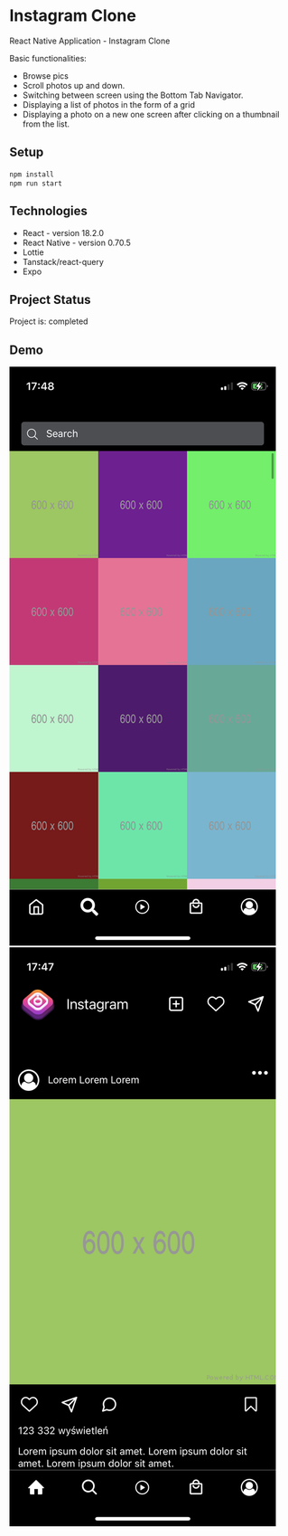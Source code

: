# Instagram Clone

React Native Application - Instagram Clone

Basic functionalities:

- Browse pics
- Scroll photos up and down.
- Switching between screen using the
  Bottom Tab Navigator.
- Displaying a list of photos in the form of a grid
- Displaying a photo on a new one
  screen after clicking on a thumbnail from the list.

## Setup

    npm install
    npm run start

## Technologies

- React - version 18.2.0
- React Native - version 0.70.5
- Lottie
- Tanstack/react-query
- Expo

## Project Status

Project is: completed

## Demo

![This is an image](./assets/image0.png)
![This is an image](./assets/image1.png)
